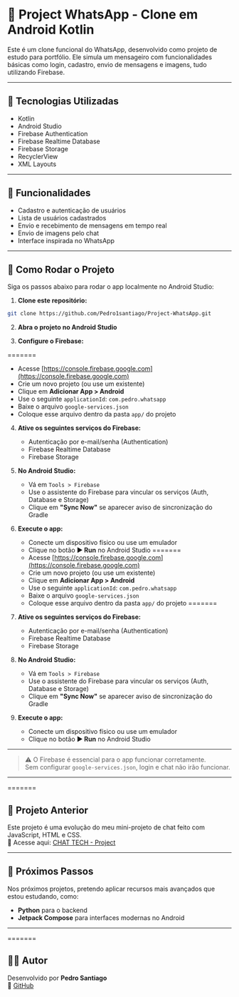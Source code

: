 # 📱 Project WhatsApp - Clone em Android Kotlin

Este é um clone funcional do WhatsApp, desenvolvido como projeto de estudo para portfólio. Ele simula um mensageiro com funcionalidades básicas como login, cadastro, envio de mensagens e imagens, tudo utilizando Firebase.

---

## 🔧 Tecnologias Utilizadas

- Kotlin
- Android Studio
- Firebase Authentication
- Firebase Realtime Database
- Firebase Storage
- RecyclerView
- XML Layouts

---

## 📸 Funcionalidades

- Cadastro e autenticação de usuários
- Lista de usuários cadastrados
- Envio e recebimento de mensagens em tempo real
- Envio de imagens pelo chat
- Interface inspirada no WhatsApp

---

## 🚀 Como Rodar o Projeto

Siga os passos abaixo para rodar o app localmente no Android Studio:

1. **Clone este repositório:**

```bash
git clone https://github.com/Pedro1santiago/Project-WhatsApp.git
```

2. **Abra o projeto no Android Studio**

3. **Configure o Firebase:**


=======

   - Acesse [https://console.firebase.google.com](https://console.firebase.google.com)
   - Crie um novo projeto (ou use um existente)
   - Clique em **Adicionar App > Android**
   - Use o seguinte `applicationId`: `com.pedro.whatsapp`
   - Baixe o arquivo `google-services.json`
   - Coloque esse arquivo dentro da pasta `app/` do projeto


4. **Ative os seguintes serviços do Firebase:**
   - Autenticação por e-mail/senha (Authentication)
   - Firebase Realtime Database
   - Firebase Storage

5. **No Android Studio:**
   - Vá em `Tools > Firebase`
   - Use o assistente do Firebase para vincular os serviços (Auth, Database e Storage)
   - Clique em **"Sync Now"** se aparecer aviso de sincronização do Gradle

6. **Execute o app:**
   - Conecte um dispositivo físico ou use um emulador
   - Clique no botão **▶️ Run** no Android Studio
=======
    - Acesse [https://console.firebase.google.com](https://console.firebase.google.com)
    - Crie um novo projeto (ou use um existente)
    - Clique em **Adicionar App > Android**
    - Use o seguinte `applicationId`: `com.pedro.whatsapp`
    - Baixe o arquivo `google-services.json`
    - Coloque esse arquivo dentro da pasta `app/` do projeto
=======

4. **Ative os seguintes serviços do Firebase:**
   - Autenticação por e-mail/senha (Authentication)
   - Firebase Realtime Database
   - Firebase Storage

5. **No Android Studio:**
   - Vá em `Tools > Firebase`
   - Use o assistente do Firebase para vincular os serviços (Auth, Database e Storage)
   - Clique em **"Sync Now"** se aparecer aviso de sincronização do Gradle

6. **Execute o app:**
   - Conecte um dispositivo físico ou use um emulador
   - Clique no botão **▶️ Run** no Android Studio

---

> ⚠️ O Firebase é essencial para o app funcionar corretamente.  
> Sem configurar `google-services.json`, login e chat não irão funcionar.

---

=======

## 🧹 Projeto Anterior

Este projeto é uma evolução do meu mini-projeto de chat feito com JavaScript, HTML e CSS.  
🔗 Acesse aqui: [CHAT TECH - Project](https://github.com/Pedro1santiago/CHAT-TECH---Project-.git)

---

## 🚧 Próximos Passos

Nos próximos projetos, pretendo aplicar recursos mais avançados que estou estudando, como:

- **Python** para o backend
- **Jetpack Compose** para interfaces modernas no Android

---
=======

## 👨‍💻 Autor

Desenvolvido por **Pedro Santiago**  
🔗 [GitHub](https://github.com/Pedro1santiago)


